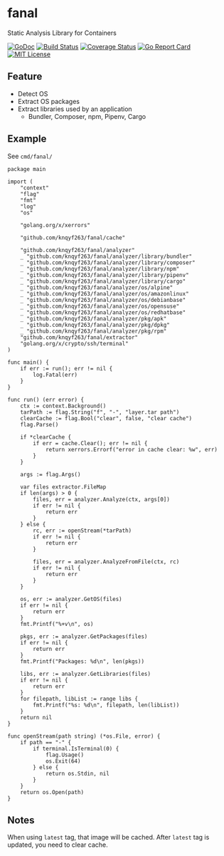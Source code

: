 # fanal
Static Analysis Library for Containers

[![GoDoc](https://godoc.org/github.com/knqyf263/fanal?status.svg)](https://godoc.org/github.com/knqyf263/fanal)
[![Build Status](https://travis-ci.org/knqyf263/fanal.svg?branch=master)](https://travis-ci.org/knqyf263/fanal)
[![Coverage Status](https://coveralls.io/repos/github/knqyf263/fanal/badge.svg?branch=master)](https://coveralls.io/github/knqyf263/fanal?branch=master)
[![Go Report Card](https://goreportcard.com/badge/github.com/knqyf263/fanal)](https://goreportcard.com/report/github.com/knqyf263/fanal)
[![MIT License](http://img.shields.io/badge/license-MIT-blue.svg?style=flat)](https://github.com/knqyf263/fanal/blob/master/LICENSE)

## Feature
- Detect OS
- Extract OS packages
- Extract libraries used by an application
  - Bundler, Composer, npm, Pipenv, Cargo

## Example
See `cmd/fanal/`

```
package main

import (
	"context"
	"flag"
	"fmt"
	"log"
	"os"

	"golang.org/x/xerrors"

	"github.com/knqyf263/fanal/cache"

	"github.com/knqyf263/fanal/analyzer"
	_ "github.com/knqyf263/fanal/analyzer/library/bundler"
	_ "github.com/knqyf263/fanal/analyzer/library/composer"
	_ "github.com/knqyf263/fanal/analyzer/library/npm"
	_ "github.com/knqyf263/fanal/analyzer/library/pipenv"
	_ "github.com/knqyf263/fanal/analyzer/library/cargo"
	_ "github.com/knqyf263/fanal/analyzer/os/alpine"
	_ "github.com/knqyf263/fanal/analyzer/os/amazonlinux"
	_ "github.com/knqyf263/fanal/analyzer/os/debianbase"
	_ "github.com/knqyf263/fanal/analyzer/os/opensuse"
	_ "github.com/knqyf263/fanal/analyzer/os/redhatbase"
	_ "github.com/knqyf263/fanal/analyzer/pkg/apk"
	_ "github.com/knqyf263/fanal/analyzer/pkg/dpkg"
	_ "github.com/knqyf263/fanal/analyzer/pkg/rpm"
	"github.com/knqyf263/fanal/extractor"
	"golang.org/x/crypto/ssh/terminal"
)

func main() {
	if err := run(); err != nil {
		log.Fatal(err)
	}
}

func run() (err error) {
	ctx := context.Background()
	tarPath := flag.String("f", "-", "layer.tar path")
	clearCache := flag.Bool("clear", false, "clear cache")
	flag.Parse()

	if *clearCache {
		if err = cache.Clear(); err != nil {
			return xerrors.Errorf("error in cache clear: %w", err)
		}
	}

	args := flag.Args()

	var files extractor.FileMap
	if len(args) > 0 {
		files, err = analyzer.Analyze(ctx, args[0])
		if err != nil {
			return err
		}
	} else {
		rc, err := openStream(*tarPath)
		if err != nil {
			return err
		}

		files, err = analyzer.AnalyzeFromFile(ctx, rc)
		if err != nil {
			return err
		}
	}

	os, err := analyzer.GetOS(files)
	if err != nil {
		return err
	}
	fmt.Printf("%+v\n", os)

	pkgs, err := analyzer.GetPackages(files)
	if err != nil {
		return err
	}
	fmt.Printf("Packages: %d\n", len(pkgs))

	libs, err := analyzer.GetLibraries(files)
	if err != nil {
		return err
	}
	for filepath, libList := range libs {
		fmt.Printf("%s: %d\n", filepath, len(libList))
	}
	return nil
}

func openStream(path string) (*os.File, error) {
	if path == "-" {
		if terminal.IsTerminal(0) {
			flag.Usage()
			os.Exit(64)
		} else {
			return os.Stdin, nil
		}
	}
	return os.Open(path)
}

```


## Notes
When using `latest` tag, that image will be cached. After `latest` tag is updated, you need to clear cache.



